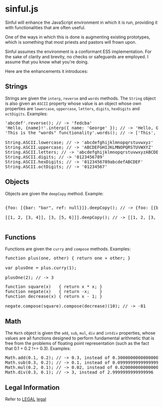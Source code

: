 # sinful.js

Sinful will enhance the JavaScript environment in which it is run, providing it with functionalities that are often useful.

One of the ways in which this is done is augmenting existing prototypes, which is something that most priests and pastors will frown upon.

Sinful assumes the environment is a conformant ES5 implementation. For the sake of clarity and brevity, no checks or safeguards are employed. I assume that you know what you're doing.

Here are the enhancements it introduces:

## Strings

Strings are given the `interp`, `reverse` and `words` methods. The `String` object is also given an `ASCII` property whose value is an object whose own properties are `lowercase`, `uppercase`, `letters`, `digits`, `hexDigits` and `octDigits`. Examples:

<pre>
'abcdef'.reverse(); // -> 'fedcba'
'Hello, {name}!'.interp({ name: 'George' }); // -> 'Hello, George!'
'This is the "words" functionality'.words(); // -> ['This', 'is', 'the', '"words"', 'functionality']

String.ASCII.lowercase; // -> 'abcdefghijklmnopqrstuvwxyz'
String.ASCII.uppercase; // -> 'ABCDEFGHIJKLMNOPQRSTUVWXYZ'
String.ASCII.letters; // -> 'abcdefghijklmnopqrstuvwxyzABCDEFGHIJKLMNOPQRSTUVWXYZ'
String.ASCII.digits; // -> '0123456789' 
String.ASCII.hexDigits; // -> '0123456789abcdefABCDEF'
String.ASCII.octDigits; // -> '01234567'
</pre>


## Objects

Objects are given the `deepCopy` method. Example:

<pre>

{foo: [{bar: "bar", ref: null}]}.deepCopy(); // -> {foo: [{bar: "bar", ref: null}]} (different ones)

[[1, 2, [3, 4]], [3, [5, 6]]].deepCopy(); // -> [[1, 2, [3, 4]], [3, [5, 6]]] (different ones)

</pre>

## Functions

Functions are given the `curry` and `compose` methods. Examples:

<pre>
function plus(one, other) { return one + other; }

var plusOne = plus.curry(1);

plusOne(2); // -> 3
</pre>

<pre>
function square(x)   { return x * x; }
function negate(x)   { return -x;    }
function decrease(x) { return x - 1; }

negate.compose(square).compose(decrease)(10); // -> -81
</pre>


## Math

The `Math` object is given the `add`, `sub`, `mul`, `div` and `intdiv` properties, whose values are all functions designed to perform fundamental arithmetic that is free from the problems of floating point representation (such as the fact that 0.1 + 0.2 !== 0.3). Examples:

<pre>
Math.add(0.1, 0.2); // -> 0.3, instead of 0.30000000000000004
Math.sub(0.3, 0.2); // -> 0.1, instead of 0.09999999999999998
Math.mul(0.2, 0.1); // -> 0.02, instead of 0.020000000000000004
Math.div(0.3, 0.1); // -> 3, instead of 2.9999999999999996
</pre>


## Legal Information

Refer to [LEGAL] [legal]

[legal]: https://github.com/guipn/sinful.js/blob/master/LEGAL
